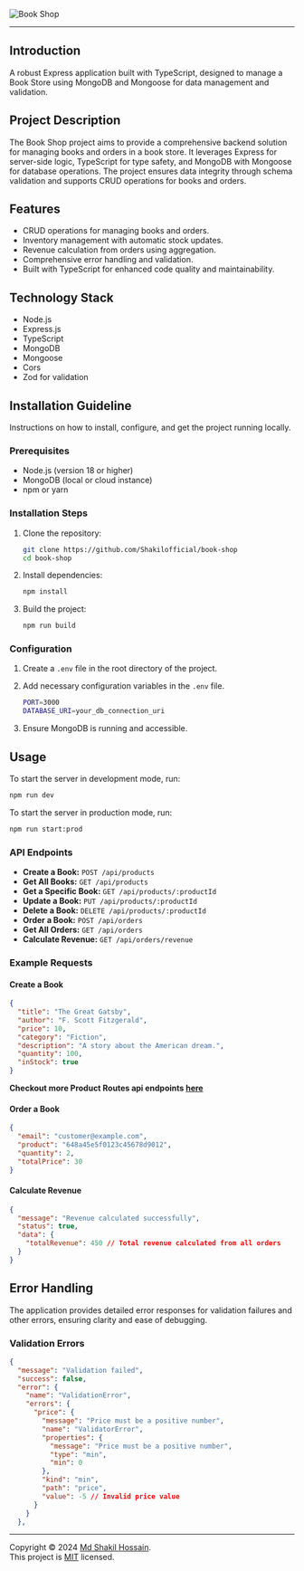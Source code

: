 ![Book Shop](https://res.cloudinary.com/dcyupktj6/image/upload/v1732318077/nwoqklwqsdc6n8ntiarf.png)

---

## Introduction

A robust Express application built with TypeScript, designed to manage a Book Store using MongoDB and Mongoose for data management and validation.

## Project Description

The Book Shop project aims to provide a comprehensive backend solution for managing books and orders in a book store. It leverages Express for server-side logic, TypeScript for type safety, and MongoDB with Mongoose for database operations. The project ensures data integrity through schema validation and supports CRUD operations for books and orders.

## Features

- CRUD operations for managing books and orders.
- Inventory management with automatic stock updates.
- Revenue calculation from orders using aggregation.
- Comprehensive error handling and validation.
- Built with TypeScript for enhanced code quality and maintainability.

## Technology Stack

- Node.js
- Express.js
- TypeScript
- MongoDB
- Mongoose
- Cors
- Zod for validation

## Installation Guideline

Instructions on how to install, configure, and get the project running locally.

### Prerequisites

- Node.js (version 18 or higher)
- MongoDB (local or cloud instance)
- npm or yarn

### Installation Steps

1. Clone the repository:

   ```bash
   git clone https://github.com/Shakilofficial/book-shop
   cd book-shop
   ```

2. Install dependencies:

   ```bash
   npm install
   ```

3. Build the project:
   ```bash
   npm run build
   ```

### Configuration

1. Create a `.env` file in the root directory of the project.
2. Add necessary configuration variables in the `.env` file.

   ```bash
   PORT=3000
   DATABASE_URI=your_db_connection_uri
   ```

3. Ensure MongoDB is running and accessible.

## Usage

To start the server in development mode, run:

```bash
npm run dev
```

To start the server in production mode, run:

```bash
npm run start:prod
```

### API Endpoints

- **Create a Book:** `POST /api/products`
- **Get All Books:** `GET /api/products`
- **Get a Specific Book:** `GET /api/products/:productId`
- **Update a Book:** `PUT /api/products/:productId`
- **Delete a Book:** `DELETE /api/products/:productId`
- **Order a Book:** `POST /api/orders`
- **Get All Orders:** `GET /api/orders`
- **Calculate Revenue:** `GET /api/orders/revenue`

### Example Requests

#### Create a Book

```json
{
  "title": "The Great Gatsby",
  "author": "F. Scott Fitzgerald",
  "price": 10,
  "category": "Fiction",
  "description": "A story about the American dream.",
  "quantity": 100,
  "inStock": true
}
```

**Checkout more Product Routes api endpoints [here](#api-endpoints)**

#### Order a Book

```json
{
  "email": "customer@example.com",
  "product": "648a45e5f0123c45678d9012",
  "quantity": 2,
  "totalPrice": 30
}
```

#### Calculate Revenue

```json
{
  "message": "Revenue calculated successfully",
  "status": true,
  "data": {
    "totalRevenue": 450 // Total revenue calculated from all orders
  }
}
```

## Error Handling

The application provides detailed error responses for validation failures and other errors, ensuring clarity and ease of debugging.

### Validation Errors

```json
{
  "message": "Validation failed",
  "success": false,
  "error": {
    "name": "ValidationError",
    "errors": {
      "price": {
        "message": "Price must be a positive number",
        "name": "ValidatorError",
        "properties": {
          "message": "Price must be a positive number",
          "type": "min",
          "min": 0
        },
        "kind": "min",
        "path": "price",
        "value": -5 // Invalid price value
      }
    }
  },
```

---

Copyright © 2024 [Md Shakil Hossain](https://github.com/Shakilofficial).<br />
This project is [MIT](https://github.com/Shakilofficial/book-shop/blob/main/LICENSE) licensed.
